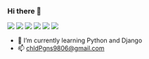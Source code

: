 ### Hi there 👋
<a><img src="https://img.shields.io/badge/Python-3776AB?style=for-the-badge&logo=Python&logoColor=white">
<img src="https://img.shields.io/badge/html5-E34F26?style=for-the-badge&logo=html5&logoColor=white">
<img src="https://img.shields.io/badge/CSS3-1572B6?style=for-the-badge&logo=CSS3&logoColor=white">
<img src="https://img.shields.io/badge/Django-092E20?style=for-the-badge&logo=Django&logoColor=white">
<img src="https://img.shields.io/badge/Vue-4FC08D?style=for-the-badge&logo=vuedotjs&logoColor=white">
</a>
<a><img src="https://github-readme-stats-git-masterrstaa-rickstaa.vercel.app/api?username=ef4555"/></a>

- 🌱 I’m currently learning Python and Django
- 📫 chldPgns9806@gmail.com

